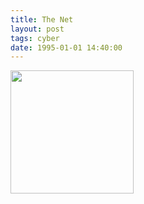 ```yaml
---
title: The Net
layout: post
tags: cyber
date: 1995-01-01 14:40:00
---
```

<img width="197" src="https://upload.wikimedia.org/wikipedia/en/0/0d/Netposter1995.jpg" />
